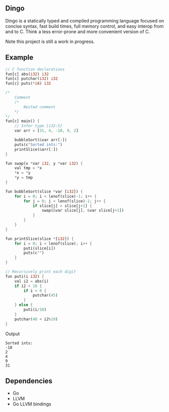 ## Dingo

Dingo is a statically typed and compiled programming language focused on concise syntax, fast build times, full memory control, and easy interop from and to C. Think a less error-prone and more convenient version of C.

Note this project is still a work in progress.

## Example
```rust
// C function declarations
fun[c] abs(i32) i32
fun[c] putchar(i32) i32
fun[c] puts(*i8) i32

/*
    Comment
    /*
        Nested comment
    */
*/
fun[c] main() {
    // Infer type [i32:5]
    var arr = [31, 4, -10, 9, 2]

    bubbleSort(&var arr[:])
    puts(c"Sorted ints:")
    printSlice(&arr[:])
}

fun swap(x *var i32, y *var i32) {
    val tmp = *x
    *x = *y
    *y = tmp
}

fun bubbleSort(slice *var [i32]) {
    for i = 0; i < lenof(slice)-1; i++ {
        for j = 0; j < lenof(slice)-1; j++ {
            if slice[j] > slice[j+1] {
                swap(&var slice[j], &var slice[j+1])
            }
        }
    }
}

fun printSlice(slice *[i32]) {
    for i = 0; i < lenof(slice); i++ {
        puti(slice[i])
        puts(c"")
    }
}

// Recursively print each digit
fun puti(i i32) {
    val i2 = abs(i)
    if i2 < 10 {
        if i < 0 {
            putchar(45)
        }
    } else {
        puti(i/10)
    }
    putchar(48 + i2%10)
}
```

Output
```
Sorted ints:
-10
2
4
9
31
```

## Dependencies
* Go 
* LLVM 
* Go LLVM bindings
